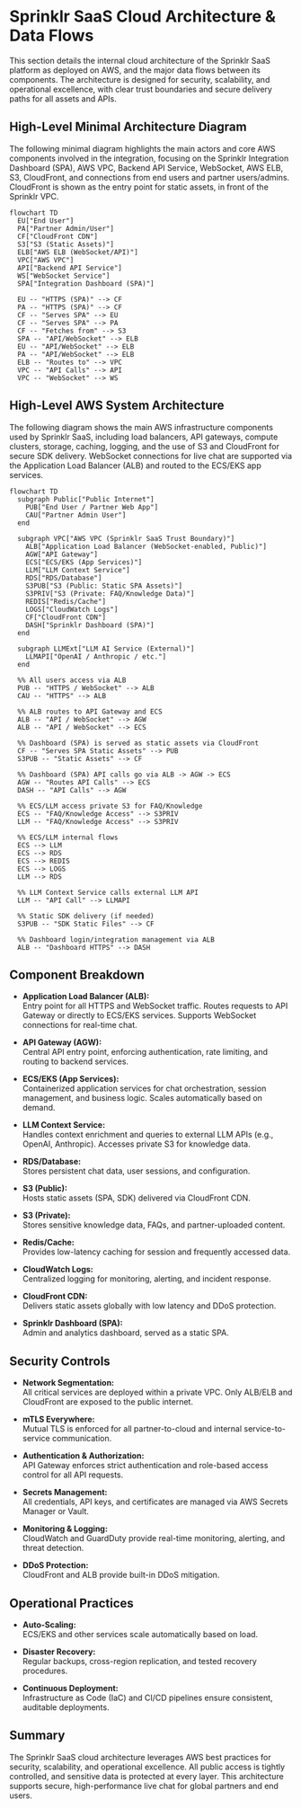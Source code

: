 # Sprinklr SaaS Cloud Architecture & Data Flows

This section details the internal cloud architecture of the Sprinklr SaaS platform as deployed on AWS, and the major data flows between its components. The architecture is designed for security, scalability, and operational excellence, with clear trust boundaries and secure delivery paths for all assets and APIs.

## High-Level Minimal Architecture Diagram

The following minimal diagram highlights the main actors and core AWS components involved in the integration, focusing on the Sprinklr Integration Dashboard (SPA), AWS VPC, Backend API Service, WebSocket, AWS ELB, S3, CloudFront, and connections from end users and partner users/admins. CloudFront is shown as the entry point for static assets, in front of the Sprinklr VPC.

```mermaid
flowchart TD
  EU["End User"]
  PA["Partner Admin/User"]
  CF["CloudFront CDN"]
  S3["S3 (Static Assets)"]
  ELB["AWS ELB (WebSocket/API)"]
  VPC["AWS VPC"]
  API["Backend API Service"]
  WS["WebSocket Service"]
  SPA["Integration Dashboard (SPA)"]

  EU -- "HTTPS (SPA)" --> CF
  PA -- "HTTPS (SPA)" --> CF
  CF -- "Serves SPA" --> EU
  CF -- "Serves SPA" --> PA
  CF -- "Fetches from" --> S3
  SPA -- "API/WebSocket" --> ELB
  EU -- "API/WebSocket" --> ELB
  PA -- "API/WebSocket" --> ELB
  ELB -- "Routes to" --> VPC
  VPC -- "API Calls" --> API
  VPC -- "WebSocket" --> WS
```

## High-Level AWS System Architecture

The following diagram shows the main AWS infrastructure components used by Sprinklr SaaS, including load balancers, API gateways, compute clusters, storage, caching, logging, and the use of S3 and CloudFront for secure SDK delivery. WebSocket connections for live chat are supported via the Application Load Balancer (ALB) and routed to the ECS/EKS app services.

```mermaid
flowchart TD
  subgraph Public["Public Internet"]
    PUB["End User / Partner Web App"]
    CAU["Partner Admin User"]
  end

  subgraph VPC["AWS VPC (Sprinklr SaaS Trust Boundary)"]
    ALB["Application Load Balancer (WebSocket-enabled, Public)"]
    AGW["API Gateway"]
    ECS["ECS/EKS (App Services)"]
    LLM["LLM Context Service"]
    RDS["RDS/Database"]
    S3PUB["S3 (Public: Static SPA Assets)"]
    S3PRIV["S3 (Private: FAQ/Knowledge Data)"]
    REDIS["Redis/Cache"]
    LOGS["CloudWatch Logs"]
    CF["CloudFront CDN"]
    DASH["Sprinklr Dashboard (SPA)"]
  end

  subgraph LLMExt["LLM AI Service (External)"]
    LLMAPI["OpenAI / Anthropic / etc."]
  end

  %% All users access via ALB
  PUB -- "HTTPS / WebSocket" --> ALB
  CAU -- "HTTPS" --> ALB

  %% ALB routes to API Gateway and ECS
  ALB -- "API / WebSocket" --> AGW
  ALB -- "API / WebSocket" --> ECS

  %% Dashboard (SPA) is served as static assets via CloudFront
  CF -- "Serves SPA Static Assets" --> PUB
  S3PUB -- "Static Assets" --> CF

  %% Dashboard (SPA) API calls go via ALB -> AGW -> ECS
  AGW -- "Routes API Calls" --> ECS
  DASH -- "API Calls" --> AGW

  %% ECS/LLM access private S3 for FAQ/Knowledge
  ECS -- "FAQ/Knowledge Access" --> S3PRIV
  LLM -- "FAQ/Knowledge Access" --> S3PRIV

  %% ECS/LLM internal flows
  ECS --> LLM
  ECS --> RDS
  ECS --> REDIS
  ECS --> LOGS
  LLM --> RDS

  %% LLM Context Service calls external LLM API
  LLM -- "API Call" --> LLMAPI

  %% Static SDK delivery (if needed)
  S3PUB -- "SDK Static Files" --> CF

  %% Dashboard login/integration management via ALB
  ALB -- "Dashboard HTTPS" --> DASH
```

## Component Breakdown

- **Application Load Balancer (ALB):**  
  Entry point for all HTTPS and WebSocket traffic. Routes requests to API Gateway or directly to ECS/EKS services. Supports WebSocket connections for real-time chat.

- **API Gateway (AGW):**  
  Central API entry point, enforcing authentication, rate limiting, and routing to backend services.

- **ECS/EKS (App Services):**  
  Containerized application services for chat orchestration, session management, and business logic. Scales automatically based on demand.

- **LLM Context Service:**  
  Handles context enrichment and queries to external LLM APIs (e.g., OpenAI, Anthropic). Accesses private S3 for knowledge data.

- **RDS/Database:**  
  Stores persistent chat data, user sessions, and configuration.

- **S3 (Public):**  
  Hosts static assets (SPA, SDK) delivered via CloudFront CDN.

- **S3 (Private):**  
  Stores sensitive knowledge data, FAQs, and partner-uploaded content.

- **Redis/Cache:**  
  Provides low-latency caching for session and frequently accessed data.

- **CloudWatch Logs:**  
  Centralized logging for monitoring, alerting, and incident response.

- **CloudFront CDN:**  
  Delivers static assets globally with low latency and DDoS protection.

- **Sprinklr Dashboard (SPA):**  
  Admin and analytics dashboard, served as a static SPA.

## Security Controls

- **Network Segmentation:**  
  All critical services are deployed within a private VPC. Only ALB/ELB and CloudFront are exposed to the public internet.

- **mTLS Everywhere:**  
  Mutual TLS is enforced for all partner-to-cloud and internal service-to-service communication.

- **Authentication & Authorization:**  
  API Gateway enforces strict authentication and role-based access control for all API requests.

- **Secrets Management:**  
  All credentials, API keys, and certificates are managed via AWS Secrets Manager or Vault.

- **Monitoring & Logging:**  
  CloudWatch and GuardDuty provide real-time monitoring, alerting, and threat detection.

- **DDoS Protection:**  
  CloudFront and ALB provide built-in DDoS mitigation.

## Operational Practices

- **Auto-Scaling:**  
  ECS/EKS and other services scale automatically based on load.

- **Disaster Recovery:**  
  Regular backups, cross-region replication, and tested recovery procedures.

- **Continuous Deployment:**  
  Infrastructure as Code (IaC) and CI/CD pipelines ensure consistent, auditable deployments.

## Summary

The Sprinklr SaaS cloud architecture leverages AWS best practices for security, scalability, and operational excellence. All public access is tightly controlled, and sensitive data is protected at every layer. This architecture supports secure, high-performance live chat for global partners and end users.
